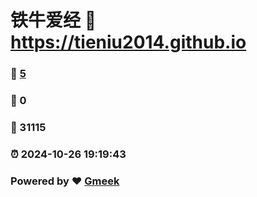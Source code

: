 # 铁牛爱经 :link: https://tieniu2014.github.io 
### :page_facing_up: [5](https://tieniu2014.github.io/tag.html) 
### :speech_balloon: 0 
### :hibiscus: 31115 
### :alarm_clock: 2024-10-26 19:19:43 
### Powered by :heart: [Gmeek](https://github.com/Meekdai/Gmeek)
